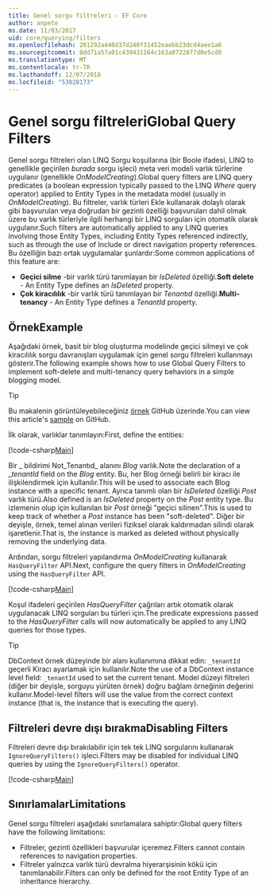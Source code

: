 ```yaml
---
title: Genel sorgu filtreleri - EF Core
author: anpete
ms.date: 11/03/2017
uid: core/querying/filters
ms.openlocfilehash: 201292a440d37d240f31452eaebb23dcd4aee1a6
ms.sourcegitcommit: 8dd71a57a01c439431164c163a0722877d0e5cd8
ms.translationtype: MT
ms.contentlocale: tr-TR
ms.lasthandoff: 12/07/2018
ms.locfileid: "53028173"
---
```

# <a name="global-query-filters"></a><span data-ttu-id="d3873-102">Genel sorgu filtreleri</span><span class="sxs-lookup"><span data-stu-id="d3873-102">Global Query Filters</span></span>

<span data-ttu-id="d3873-103">Genel sorgu filtreleri olan LINQ Sorgu koşullarına (bir Boole ifadesi, LINQ to genellikle geçirilen *burada* sorgu işleci) meta veri modeli varlık türlerine uygulanır (genellikle *OnModelCreating*).</span><span class="sxs-lookup"><span data-stu-id="d3873-103">Global query filters are LINQ query predicates (a boolean expression typically passed to the LINQ *Where* query operator) applied to Entity Types in the metadata model (usually in *OnModelCreating*).</span></span> <span data-ttu-id="d3873-104">Bu filtreler, varlık türleri Ekle kullanarak dolaylı olarak gibi başvurulan veya doğrudan bir gezinti özelliği başvuruları dahil olmak üzere bu varlık türleriyle ilgili herhangi bir LINQ sorguları için otomatik olarak uygulanır.</span><span class="sxs-lookup"><span data-stu-id="d3873-104">Such filters are automatically applied to any LINQ queries involving those Entity Types, including Entity Types referenced indirectly, such as through the use of Include or direct navigation property references.</span></span> <span data-ttu-id="d3873-105">Bu özelliğin bazı ortak uygulamalar şunlardır:</span><span class="sxs-lookup"><span data-stu-id="d3873-105">Some common applications of this feature are:</span></span>

* <span data-ttu-id="d3873-106">**Geçici silme** -bir varlık türü tanımlayan bir *IsDeleted* özelliği.</span><span class="sxs-lookup"><span data-stu-id="d3873-106">**Soft delete** - An Entity Type defines an *IsDeleted* property.</span></span>
* <span data-ttu-id="d3873-107">**Çok kiracılılık** -bir varlık türü tanımlayan bir *Tenantıd* özelliği.</span><span class="sxs-lookup"><span data-stu-id="d3873-107">**Multi-tenancy** - An Entity Type defines a *TenantId* property.</span></span>

## <a name="example"></a><span data-ttu-id="d3873-108">Örnek</span><span class="sxs-lookup"><span data-stu-id="d3873-108">Example</span></span>

<span data-ttu-id="d3873-109">Aşağıdaki örnek, basit bir blog oluşturma modelinde geçici silmeyi ve çok kiracılılık sorgu davranışları uygulamak için genel sorgu filtreleri kullanmayı gösterir.</span><span class="sxs-lookup"><span data-stu-id="d3873-109">The following example shows how to use Global Query Filters to implement soft-delete and multi-tenancy query behaviors in a simple blogging model.</span></span>

> [!TIP]
> <span data-ttu-id="d3873-110">Bu makalenin görüntüleyebileceğiniz [örnek](https://github.com/aspnet/EntityFramework.Docs/tree/master/samples/core/QueryFilters) GitHub üzerinde.</span><span class="sxs-lookup"><span data-stu-id="d3873-110">You can view this article's [sample](https://github.com/aspnet/EntityFramework.Docs/tree/master/samples/core/QueryFilters) on GitHub.</span></span>

<span data-ttu-id="d3873-111">İlk olarak, varlıklar tanımlayın:</span><span class="sxs-lookup"><span data-stu-id="d3873-111">First, define the entities:</span></span>

[!code-csharp[Main](../../../samples/core/QueryFilters/Program.cs#Entities)]

<span data-ttu-id="d3873-112">Bir _ bildirimi Not_Tenantıd_ alanını _Blog_ varlık.</span><span class="sxs-lookup"><span data-stu-id="d3873-112">Note the declaration of a __tenantId_ field on the _Blog_ entity.</span></span> <span data-ttu-id="d3873-113">Bu, her Blog örneği belirli bir kiracı ile ilişkilendirmek için kullanılır.</span><span class="sxs-lookup"><span data-stu-id="d3873-113">This will be used to associate each Blog instance with a specific tenant.</span></span> <span data-ttu-id="d3873-114">Ayrıca tanımlı olan bir _IsDeleted_ özelliği _Post_ varlık türü.</span><span class="sxs-lookup"><span data-stu-id="d3873-114">Also defined is an _IsDeleted_ property on the _Post_ entity type.</span></span> <span data-ttu-id="d3873-115">Bu izlemenin olup için kullanılan bir _Post_ örneği "geçici silinen".</span><span class="sxs-lookup"><span data-stu-id="d3873-115">This is used to keep track of whether a _Post_ instance has been "soft-deleted".</span></span> <span data-ttu-id="d3873-116">Diğer bir deyişle, örnek, temel alınan verileri fiziksel olarak kaldırmadan silindi olarak işaretlenir.</span><span class="sxs-lookup"><span data-stu-id="d3873-116">That is, the instance is marked as deleted without physically removing the underlying data.</span></span>

<span data-ttu-id="d3873-117">Ardından, sorgu filtreleri yapılandırma _OnModelCreating_ kullanarak ```HasQueryFilter``` API.</span><span class="sxs-lookup"><span data-stu-id="d3873-117">Next, configure the query filters in _OnModelCreating_ using the ```HasQueryFilter``` API.</span></span>

[!code-csharp[Main](../../../samples/core/QueryFilters/Program.cs#Configuration)]

<span data-ttu-id="d3873-118">Koşul ifadeleri geçirilen _HasQueryFilter_ çağrıları artık otomatik olarak uygulanacak LINQ sorguları bu türleri için.</span><span class="sxs-lookup"><span data-stu-id="d3873-118">The predicate expressions passed to the _HasQueryFilter_ calls will now automatically be applied to any LINQ queries for those types.</span></span>

> [!TIP]
> <span data-ttu-id="d3873-119">DbContext örnek düzeyinde bir alanı kullanımına dikkat edin: ```_tenantId``` geçerli Kiracı ayarlamak için kullanılır.</span><span class="sxs-lookup"><span data-stu-id="d3873-119">Note the use of a DbContext instance level field: ```_tenantId``` used to set the current tenant.</span></span> <span data-ttu-id="d3873-120">Model düzeyi filtreleri (diğer bir deyişle, sorguyu yürüten örnek) doğru bağlam örneğinin değerini kullanır.</span><span class="sxs-lookup"><span data-stu-id="d3873-120">Model-level filters will use the value from the correct context instance (that is, the instance that is executing the query).</span></span>

## <a name="disabling-filters"></a><span data-ttu-id="d3873-121">Filtreleri devre dışı bırakma</span><span class="sxs-lookup"><span data-stu-id="d3873-121">Disabling Filters</span></span>

<span data-ttu-id="d3873-122">Filtreleri devre dışı bırakılabilir için tek tek LINQ sorgularını kullanarak ```IgnoreQueryFilters()``` işleci.</span><span class="sxs-lookup"><span data-stu-id="d3873-122">Filters may be disabled for individual LINQ queries by using the ```IgnoreQueryFilters()``` operator.</span></span>

[!code-csharp[Main](../../../samples/core/QueryFilters/Program.cs#IgnoreFilters)]

## <a name="limitations"></a><span data-ttu-id="d3873-123">Sınırlamalar</span><span class="sxs-lookup"><span data-stu-id="d3873-123">Limitations</span></span>

<span data-ttu-id="d3873-124">Genel sorgu filtreleri aşağıdaki sınırlamalara sahiptir:</span><span class="sxs-lookup"><span data-stu-id="d3873-124">Global query filters have the following limitations:</span></span>

* <span data-ttu-id="d3873-125">Filtreler, gezinti özellikleri başvurular içeremez.</span><span class="sxs-lookup"><span data-stu-id="d3873-125">Filters cannot contain references to navigation properties.</span></span>
* <span data-ttu-id="d3873-126">Filtreler yalnızca varlık türü devralma hiyerarşisinin kökü için tanımlanabilir.</span><span class="sxs-lookup"><span data-stu-id="d3873-126">Filters can only be defined for the root Entity Type of an inheritance hierarchy.</span></span>
